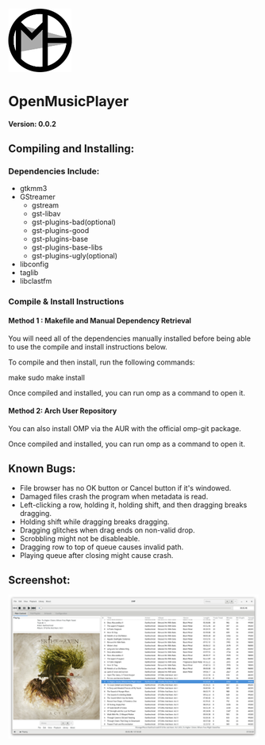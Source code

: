 ![Logo](/Images/OMP_Icon_128.png?raw=true)
# OpenMusicPlayer
#### Version: 0.0.2





## Compiling and Installing:

### Dependencies Include:

  - gtkmm3
  - GStreamer
     - gstream
     - gst-libav
     - gst-plugins-bad(optional)
     - gst-plugins-good
     - gst-plugins-base
     - gst-plugins-base-libs
     - gst-plugins-ugly(optional)
  - libconfig
  - taglib
  - libclastfm 



### Compile & Install Instructions

#### Method 1 : Makefile and Manual Dependency Retrieval

  You will need all of the dependencies manually installed before being able to
  use the compile and install instructions below.


  To compile and then install, run the following commands:

  make
  sudo make install


  Once compiled and installed, you can run omp as a command to open it.



#### Method 2: Arch User Repository


  You can also install OMP via the AUR with the official omp-git package.


  Once compiled and installed, you can run omp as a command to open it.





## Known Bugs:

  - File browser has no OK button or Cancel button if it's windowed.
  - Damaged files crash the program when metadata is read.
  - Left-clicking a row, holding it, holding shift, and then dragging breaks
    dragging.
  - Holding shift while dragging breaks dragging.
  - Dragging glitches when drag ends on non-valid drop.
  - Scrobbling might not be disableable.
  - Dragging row to top of queue causes invalid path.
  - Playing queue after closing might cause crash.





## Screenshot:
![Screenshot1](Images/Screenshots/NRnilGB.png?raw=true)
